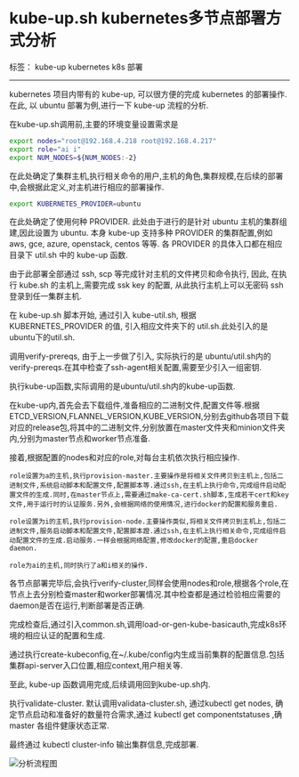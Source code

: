 ﻿# kube-up.sh kubernetes多节点部署方式分析

标签： kube-up kubernetes k8s 部署

---
kubernetes 项目内带有的 kube-up, 可以很方便的完成 kubernetes 的部署操作. 在此, 以 ubuntu 部署为例,进行一下 kube-up 流程的分析.

在kube-up.sh调用前,主要的环境变量设置需求是
```bash
export nodes="root@192.168.4.218 root@192.168.4.217"
export role="ai i"
export NUM_NODES=${NUM_NODES:-2}
```
在此处确定了集群主机,执行相关命令的用户,主机的角色,集群规模,在后续的部署中,会根据此定义,对主机进行相应的部署操作.

```bash
export KUBERNETES_PROVIDER=ubuntu
```
在此处确定了使用何种 PROVIDER. 此处由于进行的是针对 ubuntu 主机的集群组建,因此设置为 ubuntu. 本身 kube-up 支持多种 PROVIDER 的集群配置,例如 aws, gce, azure, openstack, centos 等等. 各 PROVIDER 的具体入口都在相应目录下 util.sh 中的 kube-up 函数.

由于此部署全部通过 ssh, scp 等完成针对主机的文件拷贝和命令执行, 因此, 在执行 kube.sh 的主机上,需要完成 ssk key 的配置, 从此执行主机上可以无密码 ssh 登录到任一集群主机.

在 kube-up.sh 脚本开始, 通过引入 kube-util.sh, 根据 KUBERNETES_PROVIDER 的值, 引入相应文件夹下的 util.sh.此处引入的是ubuntu下的util.sh.

调用verify-prereqs, 由于上一步做了引入, 实际执行的是 ubuntu/util.sh内的verify-prereqs.在其中检查了ssh-agent相关配置,需要至少引入一组密钥.

执行kube-up函数,实际调用的是ubuntu/util.sh内的kube-up函数.

在kube-up内,首先会去下载组件,准备相应的二进制文件,配置文件等.根据ETCD_VERSION,FLANNEL_VERSION,KUBE_VERSION,分别去github各项目下载对应的release包,将其中的二进制文件,分别放置在master文件夹和minion文件夹内,分别为master节点和worker节点准备.

接着,根据配置的nodes和对应的role,对每台主机依次执行相应操作.

    role设置为a的主机,执行provision-master.主要操作是将相关文件拷贝到主机上,包括二进制文件,系统启动脚本和配置文件,配置脚本等.通过ssh,在主机上执行命令,完成组件启动配置文件的生成.同时,在master节点上,需要通过make-ca-cert.sh脚本,生成若干cert和key文件,用于运行时的认证服务.另外,会根据网络的使用情况,进行docker的配置和服务重启.

    role设置为i的主机,执行provision-node.主要操作类似,将相关文件拷贝到主机上,包括二进制文件,服务启动脚本和配置文件,配置脚本蹬.通过ssh,在主机上执行相关命令,完成组件启动配置文件的生成.启动服务.一样会根据网络配置,修改docker的配置,重启docker daemon.

    role为ai的主机,同时执行了a和i相关的操作.

各节点部署完毕后,会执行verify-cluster,同样会使用nodes和role,根据各个role,在节点上去分别检查master和worker部署情况.其中检查都是通过检验相应需要的daemon是否在运行,判断部署是否正确.

完成检查后,通过引入common.sh,调用load-or-gen-kube-basicauth,完成k8s环境的相应认证的配置和生成.

通过执行create-kubeconfig,在~/.kube/config内生成当前集群的配置信息.包括集群api-server入口位置,相应context,用户相关等.

至此, kube-up 函数调用完成,后续调用回到kube-up.sh内.

执行validate-cluster. 默认调用validata-cluster.sh, 通过kubectl get nodes, 确定节点启动和准备好的数量符合需求,通过 kubectl get componentstatuses ,确 master 各组件健康状态正常.

最终通过 kubectl cluster-info 输出集群信息,完成部署.

![分析流程图](https://raw.githubusercontent.com/alfredhuang211/study-docker-doc/master/kube-up%E5%88%86%E6%9E%90.png)
